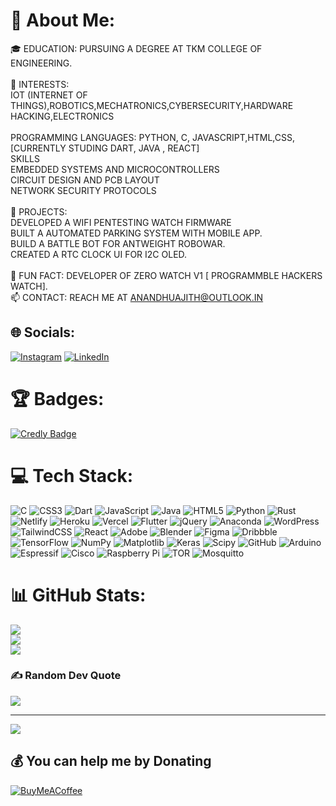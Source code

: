 # 💫 About Me:
🎓 EDUCATION: PURSUING A DEGREE AT TKM COLLEGE OF ENGINEERING.<br><br>🤖 INTERESTS:<br>        IOT (INTERNET OF THINGS),ROBOTICS,MECHATRONICS,CYBERSECURITY,HARDWARE HACKING,ELECTRONICS<br><br>      PROGRAMMING LANGUAGES: PYTHON, C, JAVASCRIPT,HTML,CSS,[CURRENTLY STUDING DART, JAVA , REACT]<br>     SKILLS<br>       EMBEDDED SYSTEMS AND MICROCONTROLLERS<br>       CIRCUIT DESIGN AND PCB LAYOUT<br>       NETWORK SECURITY PROTOCOLS<br><br>🚀 PROJECTS:<br>       DEVELOPED A WIFI PENTESTING WATCH FIRMWARE<br>       BUILT A AUTOMATED PARKING SYSTEM WITH MOBILE APP.<br>       BUILD A BATTLE BOT FOR ANTWEIGHT ROBOWAR.<br>       CREATED A RTC CLOCK UI FOR I2C OLED.<br><br>🌟 FUN FACT: DEVELOPER OF ZERO WATCH V1 [ PROGRAMMBLE HACKERS WATCH].<br>📫 CONTACT: REACH ME AT ANANDHUAJITH@OUTLOOK.IN<br>


## 🌐 Socials:
[![Instagram](https://img.shields.io/badge/Instagram-%23E4405F.svg?logo=Instagram&logoColor=white)](https://instagram.com/192.168.1.217) [![LinkedIn](https://img.shields.io/badge/LinkedIn-%230077B5.svg?logo=linkedin&logoColor=white)](https://linkedin.com/in/anandhakrishnanajithpurushothamanpilla) 
# 🏆 Badges:

[![Credly Badge](https://images.credly.com/size/220x220/images/af8c6b4e-fc31-47c4-8dcb-eb7a2065dc5b/I2CS__1_.png)](https://www.credly.com/badges/b9ab0b8a-619f-4a6a-af9b-5f2b08812351/public_url)


# 💻 Tech Stack:
![C](https://img.shields.io/badge/c-%2300599C.svg?style=plastic&logo=c&logoColor=white) ![CSS3](https://img.shields.io/badge/css3-%231572B6.svg?style=plastic&logo=css3&logoColor=white) ![Dart](https://img.shields.io/badge/dart-%230175C2.svg?style=plastic&logo=dart&logoColor=white) ![JavaScript](https://img.shields.io/badge/javascript-%23323330.svg?style=plastic&logo=javascript&logoColor=%23F7DF1E) ![Java](https://img.shields.io/badge/java-%23ED8B00.svg?style=plastic&logo=openjdk&logoColor=white) ![HTML5](https://img.shields.io/badge/html5-%23E34F26.svg?style=plastic&logo=html5&logoColor=white) ![Python](https://img.shields.io/badge/python-3670A0?style=plastic&logo=python&logoColor=ffdd54) ![Rust](https://img.shields.io/badge/rust-%23000000.svg?style=plastic&logo=rust&logoColor=white) ![Netlify](https://img.shields.io/badge/netlify-%23000000.svg?style=plastic&logo=netlify&logoColor=#00C7B7) ![Heroku](https://img.shields.io/badge/heroku-%23430098.svg?style=plastic&logo=heroku&logoColor=white) ![Vercel](https://img.shields.io/badge/vercel-%23000000.svg?style=plastic&logo=vercel&logoColor=white) ![Flutter](https://img.shields.io/badge/Flutter-%2302569B.svg?style=plastic&logo=Flutter&logoColor=white) ![jQuery](https://img.shields.io/badge/jquery-%230769AD.svg?style=plastic&logo=jquery&logoColor=white) ![Anaconda](https://img.shields.io/badge/Anaconda-%2344A833.svg?style=plastic&logo=anaconda&logoColor=white) ![WordPress](https://img.shields.io/badge/WordPress-%23117AC9.svg?style=plastic&logo=WordPress&logoColor=white) ![TailwindCSS](https://img.shields.io/badge/tailwindcss-%2338B2AC.svg?style=plastic&logo=tailwind-css&logoColor=white) ![React](https://img.shields.io/badge/react-%2320232a.svg?style=plastic&logo=react&logoColor=%2361DAFB) ![Adobe](https://img.shields.io/badge/adobe-%23FF0000.svg?style=plastic&logo=adobe&logoColor=white) ![Blender](https://img.shields.io/badge/blender-%23F5792A.svg?style=plastic&logo=blender&logoColor=white) ![Figma](https://img.shields.io/badge/figma-%23F24E1E.svg?style=plastic&logo=figma&logoColor=white) ![Dribbble](https://img.shields.io/badge/Dribbble-EA4C89?style=plastic&logo=dribbble&logoColor=white) ![TensorFlow](https://img.shields.io/badge/TensorFlow-%23FF6F00.svg?style=plastic&logo=TensorFlow&logoColor=white) ![NumPy](https://img.shields.io/badge/numpy-%23013243.svg?style=plastic&logo=numpy&logoColor=white) ![Matplotlib](https://img.shields.io/badge/Matplotlib-%23ffffff.svg?style=plastic&logo=Matplotlib&logoColor=black) ![Keras](https://img.shields.io/badge/Keras-%23D00000.svg?style=plastic&logo=Keras&logoColor=white) ![Scipy](https://img.shields.io/badge/SciPy-%230C55A5.svg?style=plastic&logo=scipy&logoColor=%white) ![GitHub](https://img.shields.io/badge/github-%23121011.svg?style=plastic&logo=github&logoColor=white) ![Arduino](https://img.shields.io/badge/-Arduino-00979D?style=plastic&logo=Arduino&logoColor=white) ![Espressif](https://img.shields.io/badge/espressif-E7352C.svg?style=plastic&logo=espressif&logoColor=white) ![Cisco](https://img.shields.io/badge/cisco-%23049fd9.svg?style=plastic&logo=cisco&logoColor=black) ![Raspberry Pi](https://img.shields.io/badge/-RaspberryPi-C51A4A?style=plastic&logo=Raspberry-Pi) ![TOR](https://img.shields.io/badge/tor-%237E4798.svg?style=plastic&logo=tor-project&logoColor=white) ![Mosquitto](https://img.shields.io/badge/mosquitto-%233C5280.svg?style=plastic&logo=eclipsemosquitto&logoColor=white)
# 📊 GitHub Stats:
![](https://github-readme-stats.vercel.app/api?username=anandhuajith&theme=dark&hide_border=true&include_all_commits=false&count_private=true)<br/>
![](https://github-readme-streak-stats.herokuapp.com/?user=anandhuajith&theme=dark&hide_border=true)<br/>
![](https://github-readme-stats.vercel.app/api/top-langs/?username=anandhuajith&theme=dark&hide_border=true&include_all_commits=false&count_private=true&layout=compact)

### ✍️ Random Dev Quote
![](https://quotes-github-readme.vercel.app/api?type=horizontal&theme=radical)


---
[![](https://visitcount.itsvg.in/api?id=anandhuajith&icon=0&color=0)](https://visitcount.itsvg.in)

  ## 💰 You can help me by Donating
  [![BuyMeACoffee](https://img.shields.io/badge/Buy%20Me%20a%20Coffee-ffdd00?style=for-the-badge&logo=buy-me-a-coffee&logoColor=black)](https://buymeacoffee.com/buymeacoffee.com/Anandhuajith) 

  
<!-- Proudly created with GPRM ( https://gprm.itsvg.in ) -->
